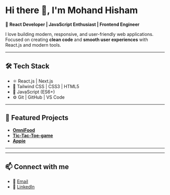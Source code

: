 # Hi there 👋, I'm Mohand Hisham  

🚀 **React Developer | JavaScript Enthusiast | Frontend Engineer**

I love building modern, responsive, and user-friendly web applications.  
Focused on creating **clean code** and **smooth user experiences** with React.js and modern tools.

---

## 🛠️ Tech Stack
- ⚛️ React.js | Next.js
- 🎨 Tailwind CSS | CSS3 | HTML5
- 🔧 JavaScript (ES6+)
- ⚙️ Git | GitHub | VS Code

---

## 📂 Featured Projects
- [**OmniFood**](https://omnifood-mohandd.netlify.app/)
- [**Tic-Tac-Toe-game**]([https://github.com/Mohand-Hisham/Tic-Tac-Toe-game](https://react-tic-tac-toe-application.netlify.app/))
- [**Appie**](https://appie-mohandd.netlify.app/)


---



---

## 📫 Connect with me
- 📩 [Email](mohandhisham4@gmail.com)
- 💼 [LinkedIn](https://linkedin.com/in/yourlinkedin)
